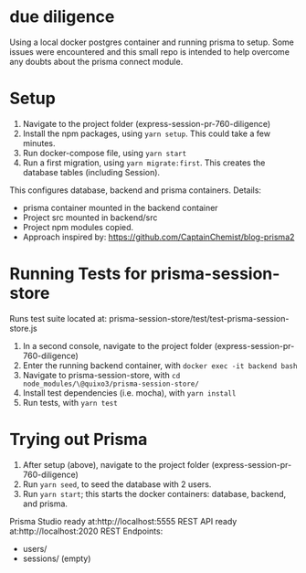 # due diligence
Using a local docker postgres container and running prisma to setup. Some issues were
encountered and this small repo is intended to help overcome any doubts about the
prisma connect module.

# Setup

1. Navigate to the project folder (express-session-pr-760-diligence)
2. Install the npm packages, using ```yarn setup```. This could take a few minutes.
3. Run docker-compose file, using ```yarn start```
4. Run a first migration, using ```yarn migrate:first```. This creates the database tables (including Session).

This configures database, backend and prisma containers.
Details:
* prisma container mounted in the backend container
* Project src mounted in backend/src
* Project npm modules copied.
* Approach inspired by: https://github.com/CaptainChemist/blog-prisma2

# Running Tests for prisma-session-store

Runs test suite located at: prisma-session-store/test/test-prisma-session-store.js 

1. In a second console, navigate to the project folder (express-session-pr-760-diligence)
2. Enter the running backend container, with ```docker exec -it backend bash```
3. Navigate to prisma-session-store, with ```cd node_modules/\@quixo3/prisma-session-store/```
4. Install test dependencies (i.e. mocha), with ```yarn install ```
5. Run tests, with ```yarn test```

# Trying out Prisma

1. After setup (above), navigate to the project folder (express-session-pr-760-diligence)
2. Run ```yarn seed```, to seed the database with 2 users.
2. Run ```yarn start```; this starts the docker containers: database, backend, and prisma.

Prisma Studio ready at:http://localhost:5555
REST API ready at:http://localhost:2020
REST Endpoints:
* users/
* sessions/ (empty)




